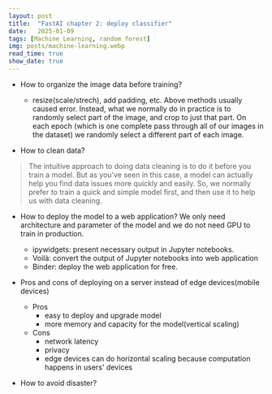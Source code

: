 ```yaml
---
layout: post
title:  "FastAI chapter 2: deploy classifier"
date:   2025-01-09
tags: [Machine Learning, random forest]
img: posts/machine-learning.webp
read_time: true
show_date: true
---
```


* How to organize the image data before training?
  - resize(scale/strech), add padding, etc.
    Above methods usually caused error. Instead, what we normally do in practice is to randomly select part of the image, and crop to just that part. On each epoch (which is one complete pass through all of our images in the dataset) we randomly select a different part of each image.

* How to clean data?
> The intuitive approach to doing data cleaning is to do it before you train a model. But as you've seen in this case, a model can actually help you find data issues more quickly and easily. So, we normally prefer to train a quick and simple model first, and then use it to help us with data cleaning.


* How to deploy the model to a web application?
  We only need architecture and parameter of the model and we do not need GPU to train in production.
  - ipywidgets: present necessary output in Jupyter notebooks.
  - Voilà: convert the output of Jupyter notebooks into web application
  - Binder: deploy the web application for free.

* Pros and cons of deploying on a server instead of edge devices(mobile devices)
  - Pros
    - easy to deploy and upgrade model
    - more memory and capacity for the model(vertical scaling)
  - Cons
    - network latency
    - privacy
    - edge devices can do horizontal scaling because computation happens in users' devices

* How to avoid disaster?





